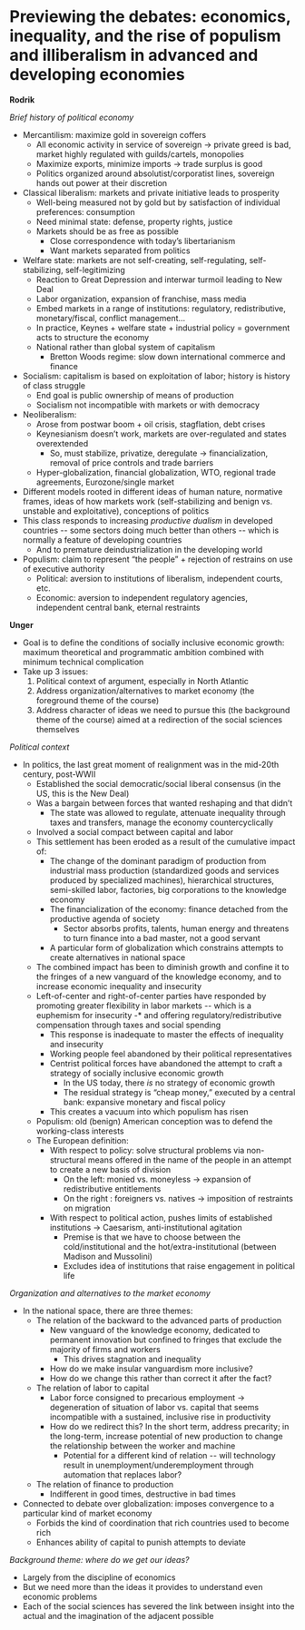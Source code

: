 ﻿# Previewing the debates: economics, inequality, and the rise of populism and illiberalism in advanced and developing economies

**Rodrik**

*Brief history of political economy*

* Mercantilism: maximize gold in sovereign coffers
	* All economic activity in service of sovereign → private greed is bad, market highly regulated with guilds/cartels, monopolies
	* Maximize exports, minimize imports → trade surplus is good
	* Politics organized around absolutist/corporatist lines, sovereign hands out power at their discretion
* Classical liberalism: markets and private initiative leads to prosperity
	* Well-being measured not by gold but by satisfaction of individual preferences: consumption
	* Need minimal state: defense, property rights, justice
	* Markets should be as free as possible
		* Close correspondence with today’s libertarianism
		* Want markets separated from politics
* Welfare state: markets are not self-creating, self-regulating, self-stabilizing, self-legitimizing
	* Reaction to Great Depression and interwar turmoil leading to New Deal
	* Labor organization, expansion of franchise, mass media
	* Embed markets in a range of institutions: regulatory, redistributive, monetary/fiscal, conflict management…
	* In practice, Keynes + welfare state + industrial policy = government acts to structure the economy
	* National rather than global system of capitalism
		* Bretton Woods regime: slow down international commerce and finance
* Socialism: capitalism is based on exploitation of labor; history is history of class struggle
	* End goal is public ownership of means of production
	* Socialism not incompatible with markets or with democracy
* Neoliberalism: 
	* Arose from postwar boom + oil crisis, stagflation, debt crises
	* Keynesianism doesn’t work, markets are over-regulated and states overextended
		* So, must stabilize, privatize, deregulate → financialization, removal of price controls and trade barriers
	* Hyper-globalization, financial globalization, WTO, regional trade agreements, Eurozone/single market
* Different models rooted in different ideas of human nature, normative frames, ideas of how markets work (self-stabilizing and benign vs. unstable and exploitative), conceptions of politics
* This class responds to increasing *productive dualism* in developed countries -- some sectors doing much better than others -- which is normally a feature of developing countries
	* And to premature deindustrialization in the developing world
* Populism: claim to represent “the people” + rejection of restrains on use of executive authority
	* Political: aversion to institutions of liberalism, independent courts, etc.
	* Economic: aversion to independent regulatory agencies, independent central bank, eternal restraints

**Unger**

* Goal is to define the conditions of socially inclusive economic growth: maximum theoretical and programmatic ambition combined with minimum technical complication
* Take up 3 issues:
	1. Political context of argument, especially in North Atlantic
	2. Address organization/alternatives to market economy (the foreground theme of the course)
	3. Address character of ideas we need to pursue this (the background theme of the course) aimed at a redirection of the social sciences themselves

*Political context*

* In politics, the last great moment of realignment was in the mid-20th century, post-WWII
	* Established the social democratic/social liberal consensus (in the US, this is the New Deal)
	* Was a bargain between forces that wanted reshaping and that didn’t
		* The state was allowed to regulate, attenuate inequality through taxes and transfers, manage the economy countercyclically
	* Involved a social compact between capital and labor
	* This settlement has been eroded as a result of the cumulative impact of:
		* The change of the dominant paradigm of production from industrial mass production (standardized goods and services produced by specialized machines), hierarchical structures, semi-skilled labor, factories, big corporations to the knowledge economy
		* The financialization of the economy: finance detached from the productive agenda of society
			* Sector absorbs profits, talents, human energy and threatens to turn finance into a bad master, not a good servant
		* A particular form of globalization which constrains attempts to create alternatives in national space
	* The combined impact has been to diminish growth and confine it to the fringes of a new vanguard of the knowledge economy, and to increase economic inequality and insecurity
	* Left-of-center and right-of-center parties have responded by promoting greater flexibility in labor markets -- which is a euphemism for insecurity -* and offering regulatory/redistributive compensation through taxes and social spending
		* This response is inadequate to master the effects of inequality and insecurity
		* Working people feel abandoned by their political representatives
		* Centrist political forces have abandoned the attempt to craft a strategy of socially inclusive economic growth
			* In the US today, there *is* no strategy of economic growth
			* The residual strategy is “cheap money,” executed by a central bank: expansive monetary and fiscal policy
		* This creates a vacuum into which populism has risen
	* Populism: old (benign) American conception was to defend the working-class interests
	* The European definition:
		* With respect to policy: solve structural problems via non-structural means offered in the name of the people in an attempt to create a new basis of division
			* On the left: monied vs. moneyless → expansion of redistributive entitlements
			* On the right : foreigners vs. natives → imposition of restraints on migration
		* With respect to political action, pushes limits of established institutions → Caesarism, anti-institutional agitation
			* Premise is that we have to choose between the cold/institutional and the hot/extra-institutional (between Madison and Mussolini)
			* Excludes idea of institutions that raise engagement in political life

*Organization and alternatives to the market economy*

* In the national space, there are three themes:
	* The relation of the backward to the advanced parts of production
		* New vanguard of the knowledge economy, dedicated to permanent innovation but confined to fringes that exclude the majority of firms and workers
			* This drives stagnation and inequality
		* How do we make insular vanguardism more inclusive?
		* How do we change this rather than correct it after the fact?
	* The relation of labor to capital
		* Labor force consigned to precarious employment → degeneration of situation of labor vs. capital that seems incompatible with a sustained, inclusive rise in productivity
		* How do we redirect this? In the short term, address precarity; in the long-term, increase potential of new production to change the relationship between the worker and machine
			* Potential for a different kind of relation -- will technology result in unemployment/underemployment through automation that replaces labor?
	* The relation of finance to production
		* Indifferent in good times, destructive in bad times
* Connected to debate over globalization: imposes convergence to a particular kind of market economy
	* Forbids the kind of coordination that rich countries used to become rich
	* Enhances ability of capital to punish attempts to deviate

*Background theme: where do we get our ideas?*

* Largely from the discipline of economics
* But we need more than the ideas it provides to understand even economic problems
* Each of the social sciences has severed the link between insight into the actual and the imagination of the adjacent possible
